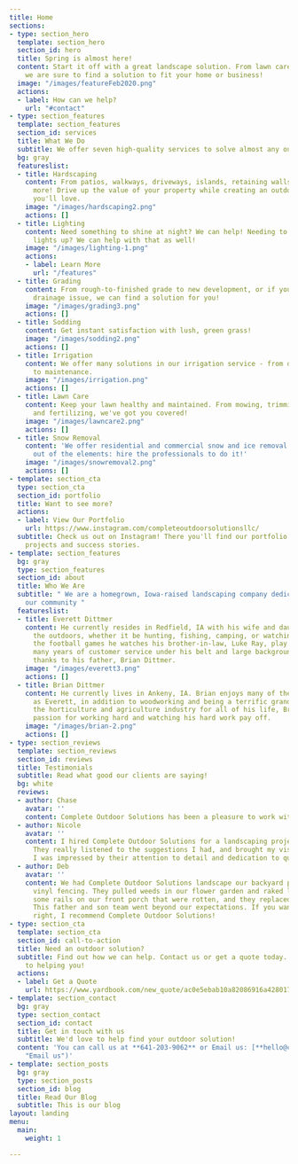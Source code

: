 ```yaml
---
title: Home
sections:
- type: section_hero
  template: section_hero
  section_id: hero
  title: Spring is almost here!
  content: Start it off with a great landscape solution. From lawn care to hardscaping,
    we are sure to find a solution to fit your home or business!
  image: "/images/featureFeb2020.png"
  actions:
  - label: How can we help?
    url: "#contact"
- type: section_features
  template: section_features
  section_id: services
  title: What We Do
  subtitle: We offer seven high-quality services to solve almost any outdoor need
  bg: gray
  featureslist:
  - title: Hardscaping
    content: From patios, walkways, driveways, islands, retaining walls, and much
      more! Drive up the value of your property while creating an outdoor space that
      you'll love.
    image: "/images/hardscaping2.png"
    actions: []
  - title: Lighting
    content: Need something to shine at night? We can help! Needing to get your holiday
      lights up? We can help with that as well!
    image: "/images/lighting-1.png"
    actions:
    - label: Learn More
      url: "/features"
  - title: Grading
    content: From rough-to-finished grade to new development, or if you have a preexisting
      drainage issue, we can find a solution for you!
    image: "/images/grading3.png"
    actions: []
  - title: Sodding
    content: Get instant satisfaction with lush, green grass!
    image: "/images/sodding2.png"
    actions: []
  - title: Irrigation
    content: We offer many solutions in our irrigation service - from design and install
      to maintenance.
    image: "/images/irrigation.png"
    actions: []
  - title: Lawn Care
    content: Keep your lawn healthy and maintained. From mowing, trimming, aerating,
      and fertilizing, we've got you covered!
    image: "/images/lawncare2.png"
    actions: []
  - title: Snow Removal
    content: 'We offer residential and commercial snow and ice removal. Keep yourself
      out of the elements: hire the professionals to do it!'
    image: "/images/snowremoval2.png"
    actions: []
- template: section_cta
  type: section_cta
  section_id: portfolio
  title: Want to see more?
  actions:
  - label: View Our Portfolio
    url: https://www.instagram.com/completeoutdoorsolutionsllc/
  subtitle: Check us out on Instagram! There you'll find our portfolio with our latest
    projects and success stories.
- template: section_features
  bg: gray
  type: section_features
  section_id: about
  title: Who We Are
  subtitle: " We are a homegrown, Iowa-raised landscaping company dedicated to serving
    our community "
  featureslist:
  - title: Everett Dittmer
    content: He currently resides in Redfield, IA with his wife and daughter. He enjoys
      the outdoors, whether it be hunting, fishing, camping, or watching sports. Particularly
      the football games he watches his brother-in-law, Luke Ray, play. Everett has
      many years of customer service under his belt and large background in horticulture,
      thanks to his father, Brian Dittmer.
    image: "/images/everett3.png"
    actions: []
  - title: Brian Dittmer
    content: He currently lives in Ankeny, IA. Brian enjoys many of the same hobbies
      as Everett, in addition to woodworking and being a terrific grandpa. Being in
      the horticulture and agriculture industry for all of his life, Brian has a huge
      passion for working hard and watching his hard work pay off.
    image: "/images/brian-2.png"
    actions: []
- type: section_reviews
  template: section_reviews
  section_id: reviews
  title: Testimonials
  subtitle: Read what good our clients are saying!
  bg: white
  reviews:
  - author: Chase
    avatar: ''
    content: Complete Outdoor Solutions has been a pleasure to work with!
  - author: Nicole
    avatar: ''
    content: I hired Complete Outdoor Solutions for a landscaping project last fall.
      They really listened to the suggestions I had, and brought my vision to life.
      I was impressed by their attention to detail and dedication to quality work.
  - author: Deb
    avatar: ''
    content: We had Complete Outdoor Solutions landscape our backyard plus put up
      vinyl fencing. They pulled weeds in our flower garden and raked leaves. We had
      some rails on our front porch that were rotten, and they replaced those too.
      This father and son team went beyond our expectations. If you want a job done
      right, I recommend Complete Outdoor Solutions!
- type: section_cta
  template: section_cta
  section_id: call-to-action
  title: Need an outdoor solution?
  subtitle: Find out how we can help. Contact us or get a quote today. We look forward
    to helping you!
  actions:
  - label: Get a Quote
    url: https://www.yardbook.com/new_quote/ac0e5ebab10a82086916a428017105da78dda1e8
- template: section_contact
  bg: gray
  type: section_contact
  section_id: contact
  title: Get in touch with us
  subtitle: We'd love to help find your outdoor solution!
  content: 'You can call us at **641-203-9062** or Email us: [**hello@completeoutdoor.solutions**](mailto:hello@completeoutdoor.solutions
    "Email us")'
- template: section_posts
  bg: gray
  type: section_posts
  section_id: blog
  title: Read Our Blog
  subtitle: This is our blog
layout: landing
menu:
  main:
    weight: 1

---
```

